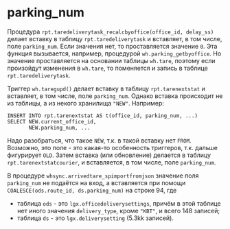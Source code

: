 # parking_num

Процедура ```rpt.taredeliverytask_recalcbyoffice(office_id, delay_ss)``` делает вставку в таблицу ```rpt.taredeliverytask``` и вставляет, в том числе, поле ```parking_num```. Если значения нет, то проставляется значение ```0```. Эта функция вызывается, например, процедурой ```wh.parking_getbyoffice```. Но значение проставляется на основании таблицы ```wh.tare```, поэтому если  произойдут изменения в ```wh.tare```, то поменяется и запись в таблице ```rpt.taredeliverytask```.

Триггер ```wh.taregupd()``` делает вставку в таблицу ```rpt.tarenextstat``` и вставляет, в том числе, поле ```parking_num```. Однако вставка происходит не из таблицы, а из некого хранилища ```"NEW"```. Например:
```
INSERT INTO rpt.tarenextstat AS t(office_id, parking_num, ...)
SELECT NEW.current_office_id,
	   NEW.parking_num, ...
```
Надо разобраться, что такое ```NEW```, т.к. в такой вставку нет ```FROM```. Возможно, это поле - это какая-то особенность триггеров, т.к. дальше фигурирует ```OLD```. Затем вставка (или обновление) делается в таблицу ```rpt.tarenextstatcourier```, и вставляется, в том числе, поле ```parking_num```.

В процедуре ```whsync.arrivedtare_spimportfromjson``` значение поля ```parking_num``` не подаётся на вход, а вставляется при помощи
```COALESCE(ods.route_id, ds.parking_num)``` на строке 94, где
-  таблица ```ods``` - это ```lgx.officedeliverysettings```, причём в этой таблице нет иного значения ```delivery_type```, кроме ```"KBT"```, и всего 148 записей;
-  таблица ```ds``` - это ```lgx.deliverysetting``` (5.3kk записей).
